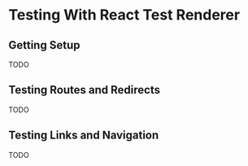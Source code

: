 # Testing With React Test Renderer

## Getting Setup

TODO

## Testing Routes and Redirects

TODO

## Testing Links and Navigation

TODO
